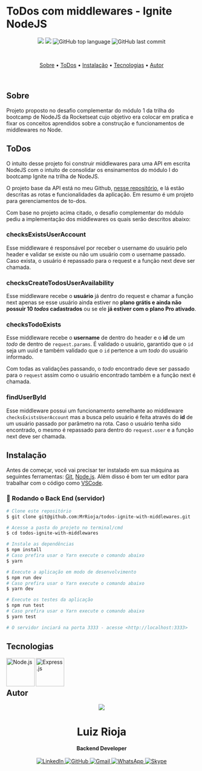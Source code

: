 # ToDos com middlewares - Ignite NodeJS

<p align="center">
  <img src="https://img.shields.io/static/v1?label=To&message=Dos&color=blueviolet&style=for-the-badge"/>
  <img src="https://img.shields.io/github/license/MrRioja/todos-ignite-with-middlewares?color=blueviolet&logo=License&style=for-the-badge"/>
  <img alt="GitHub top language" src="https://img.shields.io/github/languages/top/MrRioja/todos-ignite-with-middlewares?color=blueviolet&logo=JavaScript&logoColor=white&style=for-the-badge">
  <img alt="GitHub last commit" src="https://img.shields.io/github/last-commit/MrRioja/todos-ignite-with-middlewares?color=blueviolet&style=for-the-badge">
</p>
<br>

<p align="center">
  <a href="#sobre">Sobre</a> •
  <a href="#todos">ToDos</a> •
  <a href="#instalação">Instalação</a> •
  <a href="#tecnologias">Tecnologias</a> •
  <a href="#autor">Autor</a>  
</p>

<br>

## Sobre

Projeto proposto no desafio complementar do módulo 1 da trilha do bootcamp de NodeJS da Rocketseat cujo objetivo era colocar em pratica e fixar os conceitos aprendidos sobre a construção e funcionamentos de middlewares no Node.

## ToDos

O intuito desse projeto foi construir middlewares para uma API em escrita NodeJS com o intuito de consolidar os ensinamentos do módulo I do bootcamp Ignite na trilha de NodeJS.

O projeto base da API está no meu Github, [nesse repositório](https://github.com/MrRioja/todos-ignite), e lá estão descritas as rotas e funcionalidades da aplicação. Em resumo é um projeto para gerenciamentos de to-dos.

Com base no projeto acima citado, o desafio complementar do módulo pediu a implementação dos middlewares os quais serão descritos abaixo:

### checksExistsUserAccount

Esse middleware é responsável por receber o username do usuário pelo header e validar se existe ou não um usuário com o username passado. Caso exista, o usuário é repassado para o request e a função next deve ser chamada.

### checksCreateTodosUserAvailability

Esse middleware recebe o **usuário** já dentro do request e chamar a função next apenas se esse usuário ainda estiver no **plano grátis e ainda não possuir 10 _todos_ cadastrados** ou se ele **já estiver com o plano Pro ativado**.

### checksTodoExists

Esse middleware recebe o **username** de dentro do header e o **id** de um _todo_ de dentro de `request.params`. É validado o usuário, garantido que o `id` seja um uuid e também validado que o `id` pertence a um _todo_ do usuário informado.

Com todas as validações passando, o _todo_ encontrado deve ser passado para o `request` assim como o usuário encontrado também e a função next é chamada.

### findUserById

Esse middleware possui um funcionamento semelhante ao middleware `checksExistsUserAccount` mas a busca pelo usuário é feita através do **id** de um usuário passado por parâmetro na rota. Caso o usuário tenha sido encontrado, o mesmo é repassado para dentro do `request.user` e a função next deve ser chamada.

## Instalação

Antes de começar, você vai precisar ter instalado em sua máquina as seguintes ferramentas:
[Git](https://git-scm.com), [Node.js](https://nodejs.org/en/).
Além disso é bom ter um editor para trabalhar com o código como [VSCode](https://code.visualstudio.com/).

### 🎲 Rodando o Back End (servidor)

```bash
# Clone este repositório
$ git clone git@github.com:MrRioja/todos-ignite-with-middlewares.git

# Acesse a pasta do projeto no terminal/cmd
$ cd todos-ignite-with-middlewares

# Instale as dependências
$ npm install
# Caso prefira usar o Yarn execute o comando abaixo
$ yarn

# Execute a aplicação em modo de desenvolvimento
$ npm run dev
# Caso prefira usar o Yarn execute o comando abaixo
$ yarn dev

# Execute os testes da aplicação
$ npm run test
# Caso prefira usar o Yarn execute o comando abaixo
$ yarn test

# O servidor inciará na porta 3333 - acesse <http://localhost:3333>
```

## Tecnologias

<img align="left" src="https://profilinator.rishav.dev/skills-assets/nodejs-original-wordmark.svg" alt="Node.js" height="75" />

<img align="left" src="https://profilinator.rishav.dev/skills-assets/express-original-wordmark.svg" alt="Express.js" height="75"/>

<br><br><br>

## Autor

<div align="center">
<img src="https://images.weserv.nl/?url=avatars.githubusercontent.com/u/55336456?v=4&h=100&w=100&fit=cover&mask=circle&maxage=7d" />
<h1>Luiz Rioja</h1>
<strong>Backend Developer</strong>
<br/>
<br/>

<a href="https://linkedin.com/in/luizrioja" target="_blank">
<img alt="LinkedIn" src="https://img.shields.io/badge/linkedin-%230077B5.svg?style=for-the-badge&logo=linkedin&logoColor=white"/>
</a>

<a href="https://github.com/mrrioja" target="_blank">
<img alt="GitHub" src="https://img.shields.io/badge/github-%23121011.svg?style=for-the-badge&logo=github&logoColor=white"/>
</a>

<a href="mailto:lulyrioja@gmail.com?subject=Fala%20Dev" target="_blank">
<img alt="Gmail" src="https://img.shields.io/badge/Gmail-D14836?style=for-the-badge&logo=gmail&logoColor=white" />
</a>

<a href="https://api.whatsapp.com/send?phone=5511933572652" target="_blank">
<img alt="WhatsApp" src="https://img.shields.io/badge/WhatsApp-25D366?style=for-the-badge&logo=whatsapp&logoColor=white"/>
</a>

<a href="https://join.skype.com/invite/tvBbOq03j5Uu" target="_blank">
<img alt="Skype" src="https://img.shields.io/badge/SKYPE-%2300AFF0.svg?style=for-the-badge&logo=Skype&logoColor=white"/>
</a>

<br/>
<br/>
</div>
